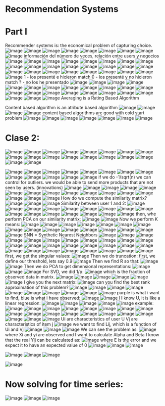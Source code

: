 # Recommendation Systems
# Part I
Recommender systems is: the economical problem of capturing choice.
![image](https://github.com/rafaelortegar/my_cheat_sheets/assets/51694410/c243735d-e7de-4207-ab33-2366469b89d4)
![image](https://github.com/rafaelortegar/my_cheat_sheets/assets/51694410/b2310437-a7a9-43d3-bfba-e7dfedfe0def)
![image](https://github.com/rafaelortegar/my_cheat_sheets/assets/51694410/5f22db06-61a9-41ec-8578-8d74986a5f79)
![image](https://github.com/rafaelortegar/my_cheat_sheets/assets/51694410/15b8b5f3-db0d-4378-b5d7-86e1e3f0323c)
![image](https://github.com/rafaelortegar/my_cheat_sheets/assets/51694410/09497713-a684-4d34-b658-719373afc3ff)
![image](https://github.com/rafaelortegar/my_cheat_sheets/assets/51694410/eda16066-070a-4f7e-be3e-e29b81bb1219)
![image](https://github.com/rafaelortegar/my_cheat_sheets/assets/51694410/68964b5e-b6e1-4714-823a-c6f53a6994fe)
![image](https://github.com/rafaelortegar/my_cheat_sheets/assets/51694410/9f709f0a-479d-4454-aea6-46be336dc482)
![image](https://github.com/rafaelortegar/my_cheat_sheets/assets/51694410/114e94ce-611e-4de4-9180-f284e3edebcd)
información del número de veces, relación entre users y negocios
![image](https://github.com/rafaelortegar/my_cheat_sheets/assets/51694410/a00b4eb0-5513-4dbe-9fc1-3fc648c48598)
![image](https://github.com/rafaelortegar/my_cheat_sheets/assets/51694410/ae275664-48cf-45de-9815-90d71a69a145)
![image](https://github.com/rafaelortegar/my_cheat_sheets/assets/51694410/af09eb22-a11e-4c57-b14a-52dc8d7443e7)
![image](https://github.com/rafaelortegar/my_cheat_sheets/assets/51694410/3bfafa11-1a8b-445a-992a-6a5c79efe4e9)
![image](https://github.com/rafaelortegar/my_cheat_sheets/assets/51694410/dba8b5b4-001c-4f99-b63a-e4991c8a5d0f)
![image](https://github.com/rafaelortegar/my_cheat_sheets/assets/51694410/3352ed8c-2a6d-4efa-a93d-d346e315d1d6)
![image](https://github.com/rafaelortegar/my_cheat_sheets/assets/51694410/4c7e8955-99f2-4866-8c74-02b68b1fef62)
![image](https://github.com/rafaelortegar/my_cheat_sheets/assets/51694410/3a4780ee-edbe-4322-bc47-7dd69d716d13)
![image](https://github.com/rafaelortegar/my_cheat_sheets/assets/51694410/62ac29c3-ea1c-4cc8-8a6a-59876aff8d96)
![image](https://github.com/rafaelortegar/my_cheat_sheets/assets/51694410/16e90d5e-dc07-4aec-bdd2-e96fa51872b9)
![image](https://github.com/rafaelortegar/my_cheat_sheets/assets/51694410/e8f459a4-052b-404e-b451-959ac0ed1502)
![image](https://github.com/rafaelortegar/my_cheat_sheets/assets/51694410/565491fd-45e2-487e-b0f5-d2c008136e53)
![image](https://github.com/rafaelortegar/my_cheat_sheets/assets/51694410/0954a247-c1c7-40fa-bac8-b99f3e4e5fc1)
![image](https://github.com/rafaelortegar/my_cheat_sheets/assets/51694410/18f5d67d-a024-4d31-9d2a-43375833d646)
![image](https://github.com/rafaelortegar/my_cheat_sheets/assets/51694410/48492f66-ffb8-426a-b89e-574c80cc3937)
![image](https://github.com/rafaelortegar/my_cheat_sheets/assets/51694410/f293375f-c3c3-4153-8b14-ee838db5dcb0)
![image](https://github.com/rafaelortegar/my_cheat_sheets/assets/51694410/4a259653-0666-4bc0-a24a-3ea065af4a09)
![image](https://github.com/rafaelortegar/my_cheat_sheets/assets/51694410/5d4ba9ae-0f28-47e5-8cb3-ecf6a9288238)
![image](https://github.com/rafaelortegar/my_cheat_sheets/assets/51694410/ba0e56f3-8bbc-48f6-b439-987a6d1a0cb0)
![image](https://github.com/rafaelortegar/my_cheat_sheets/assets/51694410/5de0ec93-b10a-4ac1-a9c8-58756c64784b)
![image](https://github.com/rafaelortegar/my_cheat_sheets/assets/51694410/832b4a38-e2ce-4dac-8d97-216a679727e8)
![image](https://github.com/rafaelortegar/my_cheat_sheets/assets/51694410/c1c5ab46-0f2c-4589-a266-ee30c31f56c0)
![image](https://github.com/rafaelortegar/my_cheat_sheets/assets/51694410/2a261ea1-f7f1-49e4-bda3-8a0b9d20d199)
![image](https://github.com/rafaelortegar/my_cheat_sheets/assets/51694410/c07b9f4f-7948-44c6-8d5c-a1b9ba6bff41)
![image](https://github.com/rafaelortegar/my_cheat_sheets/assets/51694410/d6c315bb-82ef-44f4-99a1-d3efd3645b28)
1 -  los presenté e hicieron match
0 - los presenté y no hicieron match
? - no los he presentado
![image](https://github.com/rafaelortegar/my_cheat_sheets/assets/51694410/d86a54bd-3966-411f-8598-b04257442640)
![image](https://github.com/rafaelortegar/my_cheat_sheets/assets/51694410/c0a7ad72-cd43-41b4-ac83-ab56fcc5fe01)
![image](https://github.com/rafaelortegar/my_cheat_sheets/assets/51694410/d4bb8704-c74b-43a0-85c3-700e14579f22)
![image](https://github.com/rafaelortegar/my_cheat_sheets/assets/51694410/fd292853-f8dc-403d-86cd-a4db3be8156a)
![image](https://github.com/rafaelortegar/my_cheat_sheets/assets/51694410/5553e182-8c47-4838-8940-ba6526355831)
![image](https://github.com/rafaelortegar/my_cheat_sheets/assets/51694410/13ce9636-103b-43f0-9395-6d27a612042c)
![image](https://github.com/rafaelortegar/my_cheat_sheets/assets/51694410/57a1dc8d-4854-4a5d-aebe-bc9b540fa154)
![image](https://github.com/rafaelortegar/my_cheat_sheets/assets/51694410/aa75c314-0749-4d18-8e1f-b14cef5c648b)
![image](https://github.com/rafaelortegar/my_cheat_sheets/assets/51694410/f27f1cae-1f87-44d3-a5ac-9986add3ad4a)
![image](https://github.com/rafaelortegar/my_cheat_sheets/assets/51694410/b7d1453a-a345-4628-938e-8dcfb0a80601)
![image](https://github.com/rafaelortegar/my_cheat_sheets/assets/51694410/09477d3f-e832-4663-a9e0-de49859ab8d8)
![image](https://github.com/rafaelortegar/my_cheat_sheets/assets/51694410/eaaa3f4e-3231-44a8-bab5-167c843882b7)
![image](https://github.com/rafaelortegar/my_cheat_sheets/assets/51694410/c9058172-2895-4258-89f4-be77835eb545)
![image](https://github.com/rafaelortegar/my_cheat_sheets/assets/51694410/86e48de4-a2af-41cc-a9be-0bc750a38705)
![image](https://github.com/rafaelortegar/my_cheat_sheets/assets/51694410/654a36ed-167b-479d-8137-a2f0f2cc73b0)
![image](https://github.com/rafaelortegar/my_cheat_sheets/assets/51694410/1454b6fc-624b-4001-8a57-0b5498eeae72)
![image](https://github.com/rafaelortegar/my_cheat_sheets/assets/51694410/9035a29d-2cf6-4dd2-94c4-57ff37c89f78)
![image](https://github.com/rafaelortegar/my_cheat_sheets/assets/51694410/677d490c-b0fd-4e75-b90b-d37f12873b27)
![image](https://github.com/rafaelortegar/my_cheat_sheets/assets/51694410/05bd5fd8-6c38-4c51-92fb-9086b9c3277c)
![image](https://github.com/rafaelortegar/my_cheat_sheets/assets/51694410/423e76a7-5720-4cdb-8b49-6326a0a7b39c)
![image](https://github.com/rafaelortegar/my_cheat_sheets/assets/51694410/2c664eeb-81cd-4e51-a072-98c3f65cbb96)
![image](https://github.com/rafaelortegar/my_cheat_sheets/assets/51694410/d3e16f0e-f980-497a-9695-d88da7cdea0f)
![image](https://github.com/rafaelortegar/my_cheat_sheets/assets/51694410/e95dd408-d494-425f-9750-92373ee2be4d)
Averaging is a Rating Based Algorithm

Content based algorithm is an atribute based algorithm
![image](https://github.com/rafaelortegar/my_cheat_sheets/assets/51694410/af488900-8e00-406f-ac68-84b62b84bb42)
![image](https://github.com/rafaelortegar/my_cheat_sheets/assets/51694410/d9f96270-4846-4477-b45b-5543fd2453e6)
![image](https://github.com/rafaelortegar/my_cheat_sheets/assets/51694410/6d689c44-2ec9-499b-b79e-261dc9f62910)
![image](https://github.com/rafaelortegar/my_cheat_sheets/assets/51694410/1b355544-ee75-460b-97f9-22bed317e143)
content based algorithms are good with cold start problem
![image](https://github.com/rafaelortegar/my_cheat_sheets/assets/51694410/a3937c5c-3ed5-4752-aa1c-396eab16a996)
![image](https://github.com/rafaelortegar/my_cheat_sheets/assets/51694410/4f566a04-cb34-4669-acf6-66e0e590d8e0)
![image](https://github.com/rafaelortegar/my_cheat_sheets/assets/51694410/cd5e6dfa-5d81-495c-87d5-054b8308f62b)
![image](https://github.com/rafaelortegar/my_cheat_sheets/assets/51694410/6acb548d-e123-49cd-8c80-e0dffad78777)
![image](https://github.com/rafaelortegar/my_cheat_sheets/assets/51694410/ae81c4fb-1e13-4cea-8390-c7fd2c4dd51b)
![image](https://github.com/rafaelortegar/my_cheat_sheets/assets/51694410/0b3f407e-f1d8-45a7-b42e-c51a63b37ad3)
![image](https://github.com/rafaelortegar/my_cheat_sheets/assets/51694410/a8d9cd90-c0f6-4c3b-bd47-f0706fd4568f)

# Clase 2:
![image](https://github.com/rafaelortegar/my_cheat_sheets/assets/51694410/265b2afa-c900-4a96-a04c-bb282d247f70)
![image](https://github.com/rafaelortegar/my_cheat_sheets/assets/51694410/001ef156-8db5-472f-aea5-1d85eb5f88a0)
![image](https://github.com/rafaelortegar/my_cheat_sheets/assets/51694410/71530002-705e-4d87-9bc0-34791abce67b)
![image](https://github.com/rafaelortegar/my_cheat_sheets/assets/51694410/6510a046-d10b-417c-aa8e-79e3241b3834)
![image](https://github.com/rafaelortegar/my_cheat_sheets/assets/51694410/61c0604d-6239-4d25-929e-a2f2f81c30ad)
![image](https://github.com/rafaelortegar/my_cheat_sheets/assets/51694410/b4345cb8-8fd8-4653-8cb1-b84770a41676)
![image](https://github.com/rafaelortegar/my_cheat_sheets/assets/51694410/528dfb68-f6b9-43de-a2ed-156907834bc6)
![image](https://github.com/rafaelortegar/my_cheat_sheets/assets/51694410/c492c145-8517-41dc-9880-4510e1e6bbda)
![image](https://github.com/rafaelortegar/my_cheat_sheets/assets/51694410/4cc299a2-eb34-4788-87b7-cfa6ed972b2f)
![image](https://github.com/rafaelortegar/my_cheat_sheets/assets/51694410/41c31fce-96f6-4a26-9aa2-11c4567bcb66)
![image](https://github.com/rafaelortegar/my_cheat_sheets/assets/51694410/c75b2eab-82bf-42c7-af6a-937ebde08b52)
![image](https://github.com/rafaelortegar/my_cheat_sheets/assets/51694410/77dce3de-2dbf-402d-b704-f02513baa60b)
![image](https://github.com/rafaelortegar/my_cheat_sheets/assets/51694410/bb46395b-0bcd-420f-8054-92f76dde735e)
![image](https://github.com/rafaelortegar/my_cheat_sheets/assets/51694410/75a0f0a9-b678-44d8-a169-36bdb64f61d3)
![image](https://github.com/rafaelortegar/my_cheat_sheets/assets/51694410/11dffd3b-a6c8-4957-a08a-724a196604f8)
![image](https://github.com/rafaelortegar/my_cheat_sheets/assets/51694410/fdaa608e-9853-463b-abbd-d911575da35f)
![image](https://github.com/rafaelortegar/my_cheat_sheets/assets/51694410/b8862f31-deec-451a-b023-1f70f229bc26)
![image](https://github.com/rafaelortegar/my_cheat_sheets/assets/51694410/669fe668-8793-4b77-bd00-8c6723dcc16d)

![image](https://github.com/rafaelortegar/my_cheat_sheets/assets/51694410/5a1c2ce0-c9ea-42ff-b77c-e03094f01507)
![image](https://github.com/rafaelortegar/my_cheat_sheets/assets/51694410/be077ac7-b60d-47db-9b1b-740a8ad5f7f5)
![image](https://github.com/rafaelortegar/my_cheat_sheets/assets/51694410/1aca51f7-1f14-45db-bbc1-b3df11512232)
![image](https://github.com/rafaelortegar/my_cheat_sheets/assets/51694410/aa29536e-ff50-46d6-beab-c037da49817c)
![image](https://github.com/rafaelortegar/my_cheat_sheets/assets/51694410/65081819-6cb0-4b53-989e-a5e1e4478997)
![image](https://github.com/rafaelortegar/my_cheat_sheets/assets/51694410/a35577b0-b4e1-4840-9288-02396050c523)
![image](https://github.com/rafaelortegar/my_cheat_sheets/assets/51694410/8589c691-3149-4919-b9c0-1e2767ec2474)
![image](https://github.com/rafaelortegar/my_cheat_sheets/assets/51694410/69f751ea-cdb3-4d90-b748-fd9997357b0a)
![image](https://github.com/rafaelortegar/my_cheat_sheets/assets/51694410/258e5fd5-6909-4014-bfb3-e8d4e281c68e)
![image](https://github.com/rafaelortegar/my_cheat_sheets/assets/51694410/cc150710-8f4f-43a6-919a-b3b10599d641)
![image](https://github.com/rafaelortegar/my_cheat_sheets/assets/51694410/3d20f455-df93-40ad-af73-c18580aaf495)
![image](https://github.com/rafaelortegar/my_cheat_sheets/assets/51694410/29ba8e45-2eb2-427c-a1ba-125d8d9faa86)
![image](https://github.com/rafaelortegar/my_cheat_sheets/assets/51694410/fb4c5d68-5cce-4e1d-87e6-8ccc0873ce00)
if we do -1/sqrt(n) we can control for outliers. we would be able to send more products that are not seen by users. (innovations)
![image](https://github.com/rafaelortegar/my_cheat_sheets/assets/51694410/251f7ab6-98d5-4972-973b-885b1f7503e5)
![image](https://github.com/rafaelortegar/my_cheat_sheets/assets/51694410/18b74532-a375-48e3-a1e4-a63b6c476d54)
![image](https://github.com/rafaelortegar/my_cheat_sheets/assets/51694410/0ecb5d3e-4242-4225-95a3-2d2917182b85)
![image](https://github.com/rafaelortegar/my_cheat_sheets/assets/51694410/844251d8-5328-4579-850a-f06917a1e0b9)
![image](https://github.com/rafaelortegar/my_cheat_sheets/assets/51694410/10473822-b66f-445e-bd53-9d863aa1481d)
![image](https://github.com/rafaelortegar/my_cheat_sheets/assets/51694410/7ddc5500-ca9b-4c0d-84bb-9222ede5c344)
![image](https://github.com/rafaelortegar/my_cheat_sheets/assets/51694410/63ef28fd-1718-45fc-8004-0f0b8c966307)
![image](https://github.com/rafaelortegar/my_cheat_sheets/assets/51694410/95f0e581-2036-4311-a1b5-17563d7edccd)
![image](https://github.com/rafaelortegar/my_cheat_sheets/assets/51694410/32d52d7c-f0bb-4f10-9deb-9bd74a8221ac)
![image](https://github.com/rafaelortegar/my_cheat_sheets/assets/51694410/d864f96d-bcf4-4744-b71d-21be5642df6b)
![image](https://github.com/rafaelortegar/my_cheat_sheets/assets/51694410/39f7d387-4837-446f-ab38-6451c68dcec8)
![image](https://github.com/rafaelortegar/my_cheat_sheets/assets/51694410/58ba0f61-ab04-4e6f-a268-8ee7f8aaee3a)
![image](https://github.com/rafaelortegar/my_cheat_sheets/assets/51694410/d64c996e-9838-449f-879c-0f551fc8dad5)
![image](https://github.com/rafaelortegar/my_cheat_sheets/assets/51694410/a29db12c-a5ed-40cc-b917-508f92cffa5d)
![image](https://github.com/rafaelortegar/my_cheat_sheets/assets/51694410/d30f83fa-c651-4dae-8ada-25caa3043395)
![image](https://github.com/rafaelortegar/my_cheat_sheets/assets/51694410/ffa9588b-ffda-47aa-a054-fa71a7dd65fb)
How do we compute the similarity matrix?
![image](https://github.com/rafaelortegar/my_cheat_sheets/assets/51694410/2bd8d184-2ceb-4f96-8798-ca8e52406c3c)
![image](https://github.com/rafaelortegar/my_cheat_sheets/assets/51694410/d4ca61b0-81b0-4d00-b173-8040ec93ce50)
![image](https://github.com/rafaelortegar/my_cheat_sheets/assets/51694410/efc69bbd-c7e7-4ee8-875f-28c31626164b)
Similarity between user 1 and 2: 
![image](https://github.com/rafaelortegar/my_cheat_sheets/assets/51694410/29162ad0-ef17-40c9-ba7e-ecbc9902b8a8)
![image](https://github.com/rafaelortegar/my_cheat_sheets/assets/51694410/c981c90a-2a94-428c-9de2-7588c1d7d985)
![image](https://github.com/rafaelortegar/my_cheat_sheets/assets/51694410/eaee3869-a972-4c97-9862-5b0076e37006)
![image](https://github.com/rafaelortegar/my_cheat_sheets/assets/51694410/2c547dff-d06d-4ff2-821e-6d5fc0c55499)
![image](https://github.com/rafaelortegar/my_cheat_sheets/assets/51694410/e644abe5-72bc-4c34-9d43-463b686940ba)
![image](https://github.com/rafaelortegar/my_cheat_sheets/assets/51694410/a619b9ee-8640-4b28-a67e-e75553f11634)
![image](https://github.com/rafaelortegar/my_cheat_sheets/assets/51694410/30901bf8-a5d5-48e9-b514-2692dfa11d31)
![image](https://github.com/rafaelortegar/my_cheat_sheets/assets/51694410/7d17a379-1122-4cd4-a455-b8f91fb619e2)
![image](https://github.com/rafaelortegar/my_cheat_sheets/assets/51694410/6702d470-e641-45c3-9f40-4e37426db72d)
![image](https://github.com/rafaelortegar/my_cheat_sheets/assets/51694410/8813c5ca-2033-4036-a3d2-34b65e1485f8)
![image](https://github.com/rafaelortegar/my_cheat_sheets/assets/51694410/338451b7-ef68-4ece-824b-cd2852839627)
![image](https://github.com/rafaelortegar/my_cheat_sheets/assets/51694410/bbeedb46-a0af-4843-8ffc-5aa421d73855)
![image](https://github.com/rafaelortegar/my_cheat_sheets/assets/51694410/483edba0-ceeb-4da6-ad1a-d85337f22cea)
![image](https://github.com/rafaelortegar/my_cheat_sheets/assets/51694410/7dcff38d-6394-4b99-beab-6e3890673732)
![image](https://github.com/rafaelortegar/my_cheat_sheets/assets/51694410/47d57424-2b89-480f-ab1c-0af8fba0e61d)
![image](https://github.com/rafaelortegar/my_cheat_sheets/assets/51694410/1eab90fc-6da0-49cb-ac9c-56ac0a724ab2)
then, whe perform PCA on our similarity matrix:
![image](https://github.com/rafaelortegar/my_cheat_sheets/assets/51694410/f174413e-d455-4e80-a68b-10574484297f)
![image](https://github.com/rafaelortegar/my_cheat_sheets/assets/51694410/8565a23f-7511-42da-be54-2eca1693a064)
Now we perform K means:
![image](https://github.com/rafaelortegar/my_cheat_sheets/assets/51694410/ddc7aa61-8ec9-49e1-b0d4-b99b5e74a6e6)
![image](https://github.com/rafaelortegar/my_cheat_sheets/assets/51694410/d68e9c09-0637-4f1d-a3f2-7248eb600dc0)
![image](https://github.com/rafaelortegar/my_cheat_sheets/assets/51694410/f89b1137-4fd5-41f5-b231-e539f3f3ec45)
![image](https://github.com/rafaelortegar/my_cheat_sheets/assets/51694410/26792ca5-8ce3-434f-902f-734845a0afa6)
![image](https://github.com/rafaelortegar/my_cheat_sheets/assets/51694410/853e3295-0ab9-4575-8424-0b2892023ff4)
![image](https://github.com/rafaelortegar/my_cheat_sheets/assets/51694410/230b6915-93e8-434d-bafd-e65784ee1d1c)
![image](https://github.com/rafaelortegar/my_cheat_sheets/assets/51694410/4d177b72-3069-492d-8592-7d9ba23b874a)
![image](https://github.com/rafaelortegar/my_cheat_sheets/assets/51694410/816a266a-0fd4-4e19-8b6d-c7f251850b74)
![image](https://github.com/rafaelortegar/my_cheat_sheets/assets/51694410/f8dcfc79-7628-4c4e-b732-a1dd67d51e3d)
![image](https://github.com/rafaelortegar/my_cheat_sheets/assets/51694410/794b90be-fb86-46db-b25f-661014b9b208)
![image](https://github.com/rafaelortegar/my_cheat_sheets/assets/51694410/b5eb13b9-c796-469c-9014-5711a168d91f)
![image](https://github.com/rafaelortegar/my_cheat_sheets/assets/51694410/cb3b327c-381b-42a1-99d7-30edb7720c76)
![image](https://github.com/rafaelortegar/my_cheat_sheets/assets/51694410/02342753-350b-4298-b25d-102502102a59)
![image](https://github.com/rafaelortegar/my_cheat_sheets/assets/51694410/ee5e2941-fc9e-4c59-bcce-e813a2c05277)
![image](https://github.com/rafaelortegar/my_cheat_sheets/assets/51694410/5cecd3bc-172e-4314-a4c7-1a1b9afd2f9d)
![image](https://github.com/rafaelortegar/my_cheat_sheets/assets/51694410/64419ced-17bc-4ebf-9ce9-888f21139668)
SNN = Synthetic Nearest Neighbors
![image](https://github.com/rafaelortegar/my_cheat_sheets/assets/51694410/b2bd2771-3b7c-4b03-a8fd-43c4b03338a8)
![image](https://github.com/rafaelortegar/my_cheat_sheets/assets/51694410/d0317f82-0ac1-4761-890e-5d0397d5294a)
![image](https://github.com/rafaelortegar/my_cheat_sheets/assets/51694410/e0102e66-23f6-4497-8320-007702e9cf2e)
![image](https://github.com/rafaelortegar/my_cheat_sheets/assets/51694410/da1ae7f3-1aa1-454e-8c99-9cd40745c099)
![image](https://github.com/rafaelortegar/my_cheat_sheets/assets/51694410/74351dde-2bb2-4910-8413-742f1679e811)
![image](https://github.com/rafaelortegar/my_cheat_sheets/assets/51694410/0e531f5d-2934-40f9-9e80-9727fa750c6f)
![image](https://github.com/rafaelortegar/my_cheat_sheets/assets/51694410/621214f1-08b3-4832-8f0f-db6ce0122a1c)
![image](https://github.com/rafaelortegar/my_cheat_sheets/assets/51694410/f65ac4b6-09e4-4ee2-a9b8-0e75972b5b26)
![image](https://github.com/rafaelortegar/my_cheat_sheets/assets/51694410/4d77d6d2-cea0-43f3-be66-85d0bac668e3)
![image](https://github.com/rafaelortegar/my_cheat_sheets/assets/51694410/7a6ba203-70d5-430a-b921-a159018916f1)
![image](https://github.com/rafaelortegar/my_cheat_sheets/assets/51694410/a121857c-7a60-4c33-af78-fb986f3ca115)
![image](https://github.com/rafaelortegar/my_cheat_sheets/assets/51694410/372198d8-9a94-4137-83ee-441aca80382d)
![image](https://github.com/rafaelortegar/my_cheat_sheets/assets/51694410/739ef370-27c8-4e62-9593-360e37214543)
![image](https://github.com/rafaelortegar/my_cheat_sheets/assets/51694410/134b1bc3-0120-4a0a-929f-22283ba6bbaf)
![image](https://github.com/rafaelortegar/my_cheat_sheets/assets/51694410/70cd411f-0176-4536-bd8c-40c08d321582)
![image](https://github.com/rafaelortegar/my_cheat_sheets/assets/51694410/1edd2846-35a3-48ab-8071-21e2012a6949)
![image](https://github.com/rafaelortegar/my_cheat_sheets/assets/51694410/c5e1b14a-ca8a-4016-aea7-b9bb3be6678f)
![image](https://github.com/rafaelortegar/my_cheat_sheets/assets/51694410/9f838720-3e89-42ba-979f-b9c7232d9b11)
![image](https://github.com/rafaelortegar/my_cheat_sheets/assets/51694410/8d0128a3-0c38-4226-b0a1-5fc6d510364c)
![image](https://github.com/rafaelortegar/my_cheat_sheets/assets/51694410/b89b9d58-5ae0-432a-a562-934ea3b46777)
![image](https://github.com/rafaelortegar/my_cheat_sheets/assets/51694410/e027de06-2d56-4e96-99d1-8fc32a781e6a)
![image](https://github.com/rafaelortegar/my_cheat_sheets/assets/51694410/5a5698e8-d1af-4179-bb3f-2d8e7511be39)
![image](https://github.com/rafaelortegar/my_cheat_sheets/assets/51694410/2f66b3c9-f2d4-4b0c-b4ac-e2d402fe2df3)
![image](https://github.com/rafaelortegar/my_cheat_sheets/assets/51694410/c9aaee34-01cb-4245-a18e-d106feea67f7)
![image](https://github.com/rafaelortegar/my_cheat_sheets/assets/51694410/8dbc4090-8d02-4511-8e87-cecbab73cbd6)
![image](https://github.com/rafaelortegar/my_cheat_sheets/assets/51694410/afdf588d-def8-4ffb-b0d3-e8cd93e0dc86)
![image](https://github.com/rafaelortegar/my_cheat_sheets/assets/51694410/83da241e-8d50-4041-9ab1-e707a236bfaf)
first, we get the singular values:
![image](https://github.com/rafaelortegar/my_cheat_sheets/assets/51694410/6ebfbe01-db87-42a4-8206-4f88e79a029c)
Then we do truncation:
first, we define our threshold, lets say 0.9
![image](https://github.com/rafaelortegar/my_cheat_sheets/assets/51694410/c51ee7cd-ee6c-4bc6-993e-d4000b9c50b4)
Then we find R so that:
![image](https://github.com/rafaelortegar/my_cheat_sheets/assets/51694410/544404c3-582d-4746-aa2d-4d99933d9a60)
![image](https://github.com/rafaelortegar/my_cheat_sheets/assets/51694410/1ca62f88-8437-4050-8c32-09e832574c73)
Then we do PCA to get dimensional representations:
![image](https://github.com/rafaelortegar/my_cheat_sheets/assets/51694410/7935dad4-741b-4e1c-b230-e3ed36d0e45f)
![image](https://github.com/rafaelortegar/my_cheat_sheets/assets/51694410/a068c6dc-cd42-4f9c-ae32-378149a35720)
![image](https://github.com/rafaelortegar/my_cheat_sheets/assets/51694410/b8a3ca8b-49da-4e78-a2d0-a0e811f611cf)
For SVD, we did 1/p:
![image](https://github.com/rafaelortegar/my_cheat_sheets/assets/51694410/52016192-dc49-43e2-87a5-9c00b5aff8ae)
which is the fraction of observed data in matrix.
![image](https://github.com/rafaelortegar/my_cheat_sheets/assets/51694410/7c70d8b2-bca0-4e50-8560-c658cc051844)
![image](https://github.com/rafaelortegar/my_cheat_sheets/assets/51694410/c226029f-04b5-403e-bc75-422a27df22a6)
![image](https://github.com/rafaelortegar/my_cheat_sheets/assets/51694410/3f835037-c50d-4b5a-adb1-ee451c424802)
![image](https://github.com/rafaelortegar/my_cheat_sheets/assets/51694410/5691fcf8-ba18-4c25-9749-7108e8b47adb)
![image](https://github.com/rafaelortegar/my_cheat_sheets/assets/51694410/a3e042af-e6ed-4ab7-a431-3a7e932b15d2)
![image](https://github.com/rafaelortegar/my_cheat_sheets/assets/51694410/6122ebd3-189d-4657-833a-ec3705ca9d36)
I give you the next matrix:
![image](https://github.com/rafaelortegar/my_cheat_sheets/assets/51694410/16192c90-4830-45eb-be21-7d6b13b92623)
can you find the best rank approximation of this problem?
![image](https://github.com/rafaelortegar/my_cheat_sheets/assets/51694410/952e6136-1b31-4fc7-bbd3-728f57c30462)
![image](https://github.com/rafaelortegar/my_cheat_sheets/assets/51694410/3803ee10-ea08-4b68-95d4-f428703e7653)
![image](https://github.com/rafaelortegar/my_cheat_sheets/assets/51694410/7a3753e7-9869-4f53-89a5-c195664c48ef)
![image](https://github.com/rafaelortegar/my_cheat_sheets/assets/51694410/01814504-c3ac-4935-b67a-9267cf3356a2)
![image](https://github.com/rafaelortegar/my_cheat_sheets/assets/51694410/2149c8ee-64f7-4e55-a2b4-ca9840771266)
![image](https://github.com/rafaelortegar/my_cheat_sheets/assets/51694410/0404008f-e4cf-4a3e-9ac7-176f4dcad0a3)
![image](https://github.com/rafaelortegar/my_cheat_sheets/assets/51694410/91e76549-6e92-4392-bdb7-12317c17a7ca)
![image](https://github.com/rafaelortegar/my_cheat_sheets/assets/51694410/49d1970b-5a7b-4dda-b603-91bd81964e86)
![image](https://github.com/rafaelortegar/my_cheat_sheets/assets/51694410/624724fd-4c45-46b9-808f-b13592dc5f71)
![image](https://github.com/rafaelortegar/my_cheat_sheets/assets/51694410/c3527744-d165-4989-94ce-e0b882792dd6)
purple is what i want to find, blue is what i have observed:
![image](https://github.com/rafaelortegar/my_cheat_sheets/assets/51694410/6480e0dd-04a3-4757-b885-690710099388)
![image](https://github.com/rafaelortegar/my_cheat_sheets/assets/51694410/46c7cc43-d8f2-46b6-9c02-2a45cf01dc9d)
I I know U, it is like a linear regression:
![image](https://github.com/rafaelortegar/my_cheat_sheets/assets/51694410/2427d053-c939-4957-8bdf-e0f80f2fdfb9)
![image](https://github.com/rafaelortegar/my_cheat_sheets/assets/51694410/f6b03312-bbcd-4dee-a720-f1184b743a87)
![image](https://github.com/rafaelortegar/my_cheat_sheets/assets/51694410/f2baf8c4-8d43-42f5-a5a3-70262bc1e235)
![image](https://github.com/rafaelortegar/my_cheat_sheets/assets/51694410/11dd72d8-6026-48ea-bac5-a8a5d49b0179)
![image](https://github.com/rafaelortegar/my_cheat_sheets/assets/51694410/b28a4670-cd1d-4003-b48e-723d96411dc7)
example:
![image](https://github.com/rafaelortegar/my_cheat_sheets/assets/51694410/a0ed2293-ac36-4a53-814d-90e2132eefe6)
![image](https://github.com/rafaelortegar/my_cheat_sheets/assets/51694410/8a5a3fce-fc43-419b-be63-e3bba7e0ffae)
![image](https://github.com/rafaelortegar/my_cheat_sheets/assets/51694410/22dd4db8-13bf-4dc2-9cd4-987e49ca6944)
![image](https://github.com/rafaelortegar/my_cheat_sheets/assets/51694410/1336fff0-4202-425a-98d2-b03c727cc0f2)
![image](https://github.com/rafaelortegar/my_cheat_sheets/assets/51694410/93a03f7c-7542-45c0-bbb4-4ae979ccf202)
![image](https://github.com/rafaelortegar/my_cheat_sheets/assets/51694410/ed057557-e5de-4660-9c3f-3250f8e109a7)
![image](https://github.com/rafaelortegar/my_cheat_sheets/assets/51694410/df1bfcf2-0c7a-4183-b2a8-598f011955b2)
![image](https://github.com/rafaelortegar/my_cheat_sheets/assets/51694410/5a1e908f-68a8-4a57-8ff5-0fa9825da6fd)
![image](https://github.com/rafaelortegar/my_cheat_sheets/assets/51694410/20967163-3c17-43bc-bf51-bd235c490568)
![image](https://github.com/rafaelortegar/my_cheat_sheets/assets/51694410/6b49beaa-630b-4c2f-9470-d5983763e052)
![image](https://github.com/rafaelortegar/my_cheat_sheets/assets/51694410/e8865b98-c1a0-49e2-b152-c687270e7fde)
![image](https://github.com/rafaelortegar/my_cheat_sheets/assets/51694410/2e1b6a96-162e-4998-aa5b-876dc3c90df3)
![image](https://github.com/rafaelortegar/my_cheat_sheets/assets/51694410/a054d3e7-6c1d-4d84-bd25-2f4a5f946939)
![image](https://github.com/rafaelortegar/my_cheat_sheets/assets/51694410/5a7a2615-2570-4c05-846e-93ab47485815)
![image](https://github.com/rafaelortegar/my_cheat_sheets/assets/51694410/249fe294-d4b3-403e-85f1-b3b7c9341961)
![image](https://github.com/rafaelortegar/my_cheat_sheets/assets/51694410/11eb2638-2770-4bb2-8d99-28e3f60792a7)
![image](https://github.com/rafaelortegar/my_cheat_sheets/assets/51694410/b28fdd8f-a30b-4af7-a42b-09b047fada61)
![image](https://github.com/rafaelortegar/my_cheat_sheets/assets/51694410/792bbf92-f455-494c-8eb0-609ee1fe0363)
![image](https://github.com/rafaelortegar/my_cheat_sheets/assets/51694410/83d8770b-936c-4d87-a434-57caeed2d758)
Ui are characteristics of user U
Vj are characteristics of item j
![image](https://github.com/rafaelortegar/my_cheat_sheets/assets/51694410/852dc483-65a5-4c80-9649-792ac52ff079)
we want to find Lij, which is a function of Ui and Vj
![image](https://github.com/rafaelortegar/my_cheat_sheets/assets/51694410/150e4d27-54be-4e3e-ad9d-69b1de54073b)
![image](https://github.com/rafaelortegar/my_cheat_sheets/assets/51694410/639ba806-8d33-46bd-89e9-f092ace6012d)
![image](https://github.com/rafaelortegar/my_cheat_sheets/assets/51694410/42f98df7-af60-4e36-874e-6150e72d38b5)
We can see the problem as: 
![image](https://github.com/rafaelortegar/my_cheat_sheets/assets/51694410/8de0d8a0-292c-4659-ac7d-b73189487e58)
where Xi and yi are observed and I want to calculate Alpha and Beta
I know that the real Yij can be calculated as: 
![image](https://github.com/rafaelortegar/my_cheat_sheets/assets/51694410/afc74533-be0f-4fac-bb55-da8915867749)
where E is the error and we expect it to have an expected value of 0
![image](https://github.com/rafaelortegar/my_cheat_sheets/assets/51694410/ac393298-e9c7-41d5-9938-bcbba7980514)
![image](https://github.com/rafaelortegar/my_cheat_sheets/assets/51694410/b7c09ff8-3e6a-4f1d-811a-fb1330dc48e9)
![image](https://github.com/rafaelortegar/my_cheat_sheets/assets/51694410/a9a8ed3e-245d-46cd-8afc-d70e2ca8ae78)

![image](https://github.com/rafaelortegar/my_cheat_sheets/assets/51694410/71374839-cd38-48dc-b57e-e6fa247d55ba)
![image](https://github.com/rafaelortegar/my_cheat_sheets/assets/51694410/8aebc0b9-e5c4-43da-8f5b-7488b0d322e0)
![image](https://github.com/rafaelortegar/my_cheat_sheets/assets/51694410/8293771f-5519-4d85-ad6f-c873d0ad95c0)

![image](https://github.com/rafaelortegar/my_cheat_sheets/assets/51694410/85f6f539-6df8-4c2f-9ed8-0e447827829c)



# Now solving for time series:
![image](https://github.com/rafaelortegar/my_cheat_sheets/assets/51694410/435172c6-f625-43f7-a4d2-ab88a9c8c17f)
![image](https://github.com/rafaelortegar/my_cheat_sheets/assets/51694410/3eb19d26-5461-41c1-b042-9afe675945cd)
![image](https://github.com/rafaelortegar/my_cheat_sheets/assets/51694410/b947ff4c-1e19-4827-b4bb-3e4eec93ff15)




































































